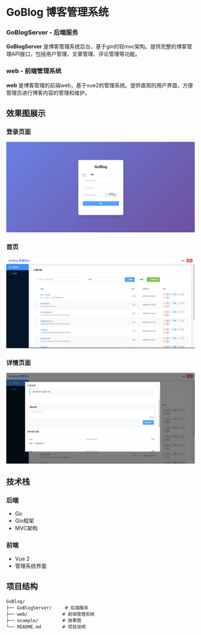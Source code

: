 # GoBlog 博客管理系统

### GoBlogServer - 后端服务
**GoBlogServer** 是博客管理系统后台，基于gin的轻mvc架构。提供完整的博客管理API接口，包括用户管理、文章管理、评论管理等功能。

### web - 前端管理系统
**web** 是博客管理的前端web，基于vue2的管理系统。提供直观的用户界面，方便管理员进行博客内容的管理和维护。

## 效果图展示

### 登录页面
![登录页面](example/login.png)

### 首页
![首页](example/home.png)

### 详情页面
![详情页面](example/detail.png)

## 技术栈

### 后端
- Go
- Gin框架
- MVC架构

### 前端
- Vue 2
- 管理系统界面

## 项目结构

```
GoBlog/
├── GoBlogServer/     # 后端服务
├── web/             # 前端管理系统
├── example/         # 效果图
└── README.md        # 项目说明
```
